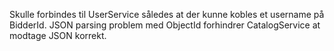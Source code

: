 Skulle forbindes til UserService således at der kunne kobles et username på BidderId.
JSON parsing problem med ObjectId forhindrer CatalogService at modtage JSON korrekt.
